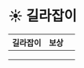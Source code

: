 # ☀️ 길라잡이



<table><thead><tr><th>길라잡이</th><th>보상</th><th data-hidden></th></tr></thead><tbody><tr><td></td><td></td><td></td></tr><tr><td></td><td></td><td></td></tr><tr><td></td><td></td><td></td></tr></tbody></table>
